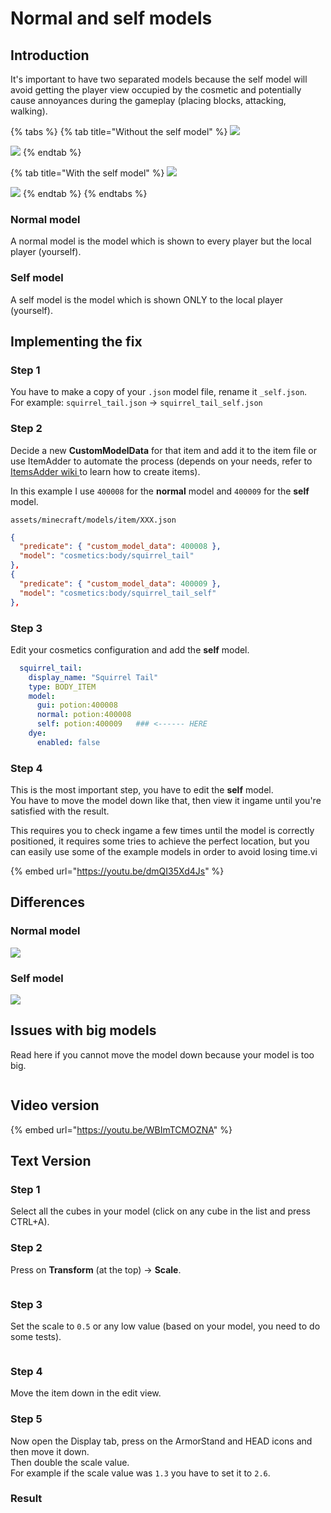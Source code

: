 # Normal and self models

## Introduction

It's important to have two separated models because the self model will avoid getting the player view occupied by the cosmetic and potentially cause annoyances during the gameplay (placing blocks, attacking, walking).

{% tabs %}
{% tab title="Without the self model" %}
![](../../../.gitbook/assets/2022-08-17\_17.47.53.png)

![](../../../.gitbook/assets/2022-08-17\_17.48.40.png)
{% endtab %}

{% tab title="With the self model" %}
![](../../../.gitbook/assets/2022-08-17\_17.48.16.png)

![](../../../.gitbook/assets/2022-08-17\_17.48.40.png)
{% endtab %}
{% endtabs %}

### Normal model

A normal model is the model which is shown to every player but the local player (yourself).

### Self model

A self model is the model which is shown ONLY to the local player (yourself).

## Implementing the fix

### Step 1

You have to make a copy of your `.json` model file, rename it `_self.json`.\
For example: `squirrel_tail.json` -> `squirrel_tail_self.json`

### Step 2

Decide a new **CustomModelData** for that item and add it to the item file or use ItemAdder to automate the process (depends on your needs, refer to [ItemsAdder wiki ](https://itemsadder.devs.beer/)to learn how to create items).

In this example I use `400008` for the **normal** model and `400009` for the **self** model.

`assets/minecraft/models/item/XXX.json`

```json
{
  "predicate": { "custom_model_data": 400008 },
  "model": "cosmetics:body/squirrel_tail"
},
{
  "predicate": { "custom_model_data": 400009 },
  "model": "cosmetics:body/squirrel_tail_self"
},
```

### Step 3

Edit your cosmetics configuration and add the **self** model.

```yaml
  squirrel_tail:
    display_name: "Squirrel Tail"
    type: BODY_ITEM
    model:
      gui: potion:400008
      normal: potion:400008
      self: potion:400009   ### <------ HERE
    dye:
      enabled: false
```

### Step 4

This is the most important step, you have to edit the **self** model.\
You have to move the model down like that, then view it ingame until you're satisfied with the result.

This requires you to check ingame a few times until the model is correctly positioned, it requires some tries to achieve the perfect location, but you can easily use some of the example models  in order to avoid losing time.vi

{% embed url="https://youtu.be/dmQI35Xd4Js" %}

## Differences

### Normal model

![](<../../../.gitbook/assets/image (3).png>)

### Self model

![](<../../../.gitbook/assets/image (9).png>)

## Issues with big models

&#x20;Read here if you cannot move the model down because your model is too big.

<figure><img src="../../../.gitbook/assets/move_down_problem.gif" alt=""><figcaption></figcaption></figure>

## Video version

{% embed url="https://youtu.be/WBImTCMOZNA" %}

## Text Version

### Step 1

Select all the cubes in your model (click on any cube in the list and press CTRL+A).

### Step 2

Press on **Transform** (at the top) -> **Scale**.

<figure><img src="../../../.gitbook/assets/image (1).png" alt=""><figcaption></figcaption></figure>

### Step 3

Set the scale to `0.5` or any low value (based on your model, you need to do some tests).

<figure><img src="../../../.gitbook/assets/image (18).png" alt=""><figcaption></figcaption></figure>

### Step 4

Move the item down in the edit view.

### Step 5

Now open the Display tab, press on the ArmorStand and HEAD icons and then move it down.\
Then double the scale value.\
For example if the scale value was `1.3` you have to set it to `2.6`.

### Result

<div>

<figure><img src="../../../.gitbook/assets/image.png" alt=""><figcaption></figcaption></figure>

 

<figure><img src="../../../.gitbook/assets/image (2).png" alt=""><figcaption></figcaption></figure>

</div>
